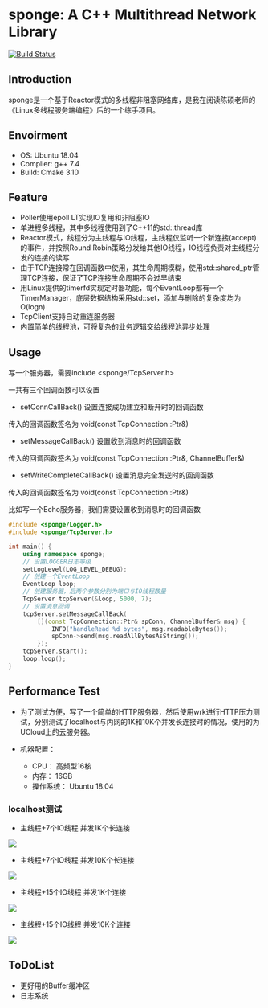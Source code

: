 # sponge: A C++ Multithread Network Library

[![Build Status](https://travis-ci.org/vhyz/sponge.svg?branch=master)](https://travis-ci.org/vhyz/sponge)

## Introduction

sponge是一个基于Reactor模式的多线程非阻塞网络库，是我在阅读陈硕老师的《Linux多线程服务端编程》后的一个练手项目。

## Envoirment

* OS: Ubuntu 18.04
* Complier: g++ 7.4
* Build: Cmake 3.10

## Feature

* Poller使用epoll LT实现IO复用和非阻塞IO
* 单进程多线程，其中多线程使用到了C++11的std::thread库
* Reactor模式，线程分为主线程与IO线程，主线程仅监听一个新连接(accept)的事件，并按照Round Robin策略分发给其他IO线程，IO线程负责对主线程分发的连接的读写
* 由于TCP连接常在回调函数中使用，其生命周期模糊，使用std::shared_ptr管理TCP连接，保证了TCP连接生命周期不会过早结束
* 用Linux提供的timerfd实现定时器功能，每个EventLoop都有一个TimerManager，底层数据结构采用std::set，添加与删除的复杂度均为O(logn)
* TcpClient支持自动重连服务器
* 内置简单的线程池，可将复杂的业务逻辑交给线程池异步处理

## Usage

写一个服务器，需要include <sponge/TcpServer.h>

一共有三个回调函数可以设置

* setConnCallBack() 设置连接成功建立和断开时的回调函数 

传入的回调函数签名为 void(const TcpConnection::Ptr&)
* setMessageCallBack() 设置收到消息时的回调函数 

传入的回调函数签名为 void(const TcpConnection::Ptr&, ChannelBuffer&)
* setWriteCompleteCallBack() 设置消息完全发送时的回调函数

传入的回调函数签名为 void(const TcpConnection::Ptr&)

比如写一个Echo服务器，我们需要设置收到消息时的回调函数

```C++
#include <sponge/Logger.h>
#include <sponge/TcpServer.h>

int main() {
    using namespace sponge;
    // 设置LOGGER日志等级
    setLogLevel(LOG_LEVEL_DEBUG);
    // 创建一个EventLoop
    EventLoop loop;
    // 创建服务器，后两个参数分别为端口与IO线程数量
    TcpServer tcpServer(&loop, 5000, 7);
    // 设置消息回调
    tcpServer.setMessageCallBack(
        [](const TcpConnection::Ptr& spConn, ChannelBuffer& msg) {
            INFO("handleRead %d bytes", msg.readableBytes());
            spConn->send(msg.readAllBytesAsString());
        });
    tcpServer.start();
    loop.loop();
}
```

## Performance Test

* 为了测试方便，写了一个简单的HTTP服务器，然后使用wrk进行HTTP压力测试，分别测试了localhost与内网的1K和10K个并发长连接时的情况，使用的为UCloud上的云服务器。

* 机器配置：
    * CPU： 高频型16核
    * 内存： 16GB
    * 操作系统： Ubuntu 18.04

### localhost测试

* 主线程+7个IO线程 并发1K个长连接

![](https://github.com/vhyz/sponge/blob/master/img/1.png)

* 主线程+7个IO线程 并发10K个长连接

![](https://github.com/vhyz/sponge/blob/master/img/2.png)

* 主线程+15个IO线程 并发1K个连接

![](https://github.com/vhyz/sponge/blob/master/img/3.png)

* 主线程+15个IO线程 并发10K个连接

![](https://github.com/vhyz/sponge/blob/master/img/4.png)

## ToDoList

* 更好用的Buffer缓冲区
* 日志系统
